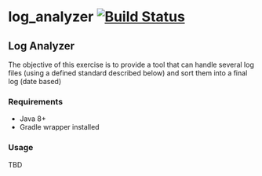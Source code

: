 # log_analyzer [![Build Status](https://travis-ci.org/jresendiz27/log_analyzer.svg?branch=master)](https://travis-ci.org/jresendiz27/log_analyzer)

## Log Analyzer

The objective of this exercise is to provide a tool that can handle several log files (using a defined standard described below)
and sort them into a final log (date based)

### Requirements

* Java 8+
* Gradle wrapper installed

### Usage 

TBD

